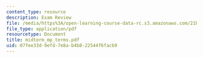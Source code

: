 ```yaml
---
content_type: resource
description: Exam Review
file: /media/https%3A/open-learning-course-data-rc.s3.amazonaws.com/21h-560-smashing-the-iron-rice-bowl-chinese-east-asia-fall-2004/07fee33d9efd7e8ab4b822544f6facb9_midterm_mp_terms.pdf
file_type: application/pdf
resourcetype: Document
title: midterm_mp_terms.pdf
uid: 07fee33d-9efd-7e8a-b4b8-22544f6facb9
---
```

